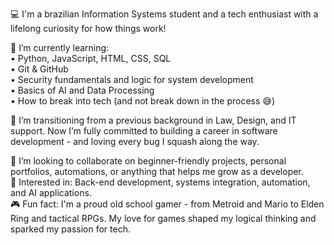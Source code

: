 💻 I'm a brazilian Information Systems student and a tech enthusiast with a lifelong curiosity for how things work!  

🌱 I’m currently learning:  
• Python, JavaScript, HTML, CSS, SQL  
• Git & GitHub  
• Security fundamentals and logic for system development  
• Basics of AI and Data Processing  
• How to break into tech (and not break down in the process 😅)  

🚀 I’m transitioning from a previous background in Law, Design, and IT support. Now I’m fully committed to building a career in software development - and loving every bug I squash along the way.  

🤝 I’m looking to collaborate on beginner-friendly projects, personal portfolios, automations, or anything that helps me grow as a developer.  
🎯 Interested in: Back-end development, systems integration, automation, and AI applications.  
🎮 Fun fact: I'm a proud old school gamer - from Metroid and Mario to Elden Ring and tactical RPGs. My love for games shaped my logical thinking and sparked my passion for tech.

